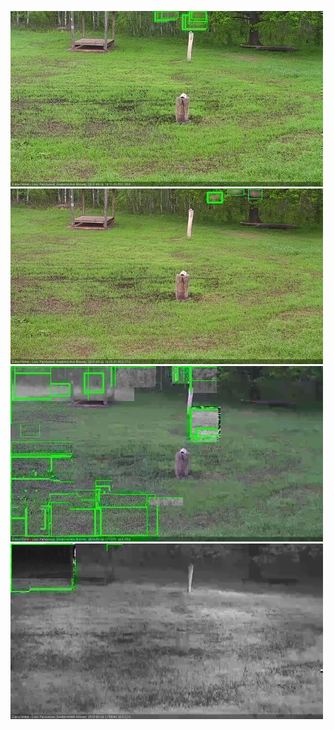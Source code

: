 ![20200602-180211-183215](in2/20200602/20200602-180211-183215_0_.jpg)
![20200602-190231-193237](in2/20200602/20200602-190231-193237_0_.jpg)
![20200602-203305-210308](in2/20200602/20200602-203305-210308_0_.jpg)
![20200602-210315-213318](in2/20200602/20200602-210315-213318_0_.jpg)
